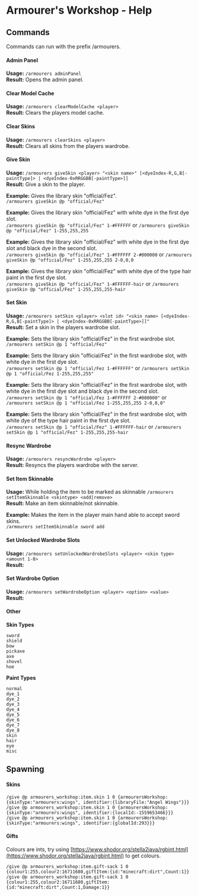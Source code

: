 # Armourer's Workshop - Help  
  
## Commands  
Commands can run with the prefix /armourers.
  
#### Admin Panel  
**Usage:** `/armourers adminPanel`  
**Result:** Opens the admin panel.  
  
#### Clear Model Cache  
**Usage:** `/armourers clearModelCache <player>`  
**Result:** Clears the players model cache.  
  
####  Clear Skins  
**Usage:** `/armourers clearSkins <player>`  
**Result:** Clears all skins from the players wardrobe.  
  
####  Give Skin  
**Usage:** `/armourers giveSkin <player> "<skin name>" [<dyeIndex-R,G,B[-paintType]> | <dyeIndex-0xRRGGBB[-paintType>]]`  
**Result:** Give a skin to the player.  
  
**Example:** Gives the library skin "official/Fez".  
`/armourers giveSkin @p "official/Fez"`  
  
**Example:** Gives the library skin "official/Fez" with white dye in the first dye slot.  
`/armourers giveSkin @p "official/Fez" 1-#FFFFFF` or `/armourers giveSkin @p "official/Fez" 1-255,255,255`  
  
**Example:** Gives the library skin "official/Fez" with white dye in the first dye slot and black dye in the second slot.  
`/armourers giveSkin @p "official/Fez" 1-#FFFFFF 2-#000000` or `/armourers giveSkin @p "official/Fez" 1-255,255,255 2-0,0,0`  
  
**Example:** Gives the library skin "official/Fez" with white dye of the type hair paint in the first dye slot.  
`/armourers giveSkin @p "official/Fez" 1-#FFFFFF-hair` or `/armourers giveSkin @p "official/Fez" 1-255,255,255-hair`  
  
####  Set Skin  
**Usage:** `/armourers setSkin <player> <slot id> "<skin name> [<dyeIndex-R,G,B[-paintType]> | <dyeIndex-0xRRGGBB[-paintType>]]"`  
**Result:** Set a skin in the players wardrobe slot.  
  
**Example:** Sets the library skin "official/Fez" in the first wardrobe slot.  
`/armourers setSkin @p 1 "official/Fez"`  
  
**Example:** Sets the library skin "official/Fez" in the first wardrobe slot, with white dye in the first dye slot.  
`/armourers setSkin @p 1 "official/Fez 1-#FFFFFF"` or `/armourers setSkin @p 1 "official/Fez 1-255,255,255"`  
  
**Example:** Sets the library skin "official/Fez" in the first wardrobe slot, with white dye in the first dye slot and black dye in the second slot.  
`/armourers setSkin @p 1 "official/Fez 1-#FFFFFF 2-#000000"` or `/armourers setSkin @p 1 "official/Fez 1-255,255,255 2-0,0,0"`  
  
**Example:** Sets the library skin "official/Fez" in the first wardrobe slot, with white dye of the type hair paint in the first dye slot.  
`/armourers setSkin @p 1 "official/Fez" 1-#FFFFFF-hair` or `/armourers setSkin @p 1 "official/Fez" 1-255,255,255-hair`  
  
####  Resync Wardrobe
**Usage:** `/armourers resyncWardrobe <player>`  
**Result:** Resyncs the players wardrobe with the server.  
  
####  Set Item Skinnable   
**Usage:** While holding the item to be marked as skinnable `/armourers setItemSkinnable <skintype> <add|remove>`  
**Result:** Make an item skinnable/not skinnable.  
  
**Example:** Makes the item in the player main hand able to accept sword skins.  
`/armourers setItemSkinnable sword add`  
  
#### Set Unlocked Wardrobe Slots  
**Usage:** `/armourers setUnlockedWardrobeSlots <player> <skin type> <amount 1-8>`  
**Result:**  
  
#### Set Wardrobe Option  
**Usage:** `/armourers setWardrobeOption <player> <option> <value>`  
**Result:**  
  
#### Other  
**Skin Types**  
```
sword
shield
bow
pickaxe
axe
shovel
hoe
```
**Paint Types**  
```
normal
dye_1
dye_2
dye_3
dye_4
dye_5
dye_6
dye_7
dye_8
skin
hair
eye
misc
```

## Spawning  
#### Skins  
```
/give @p armourers_workshop:item.skin 1 0 {armourersWorkshop:{skinType:"armourers:wings", identifier:{libraryFile:"Angel Wings"}}}
/give @p armourers_workshop:item.skin 1 0 {armourersWorkshop:{skinType:"armourers:wings", identifier:{localId:-1559653466}}}
/give @p armourers_workshop:item.skin 1 0 {armourersWorkshop:{skinType:"armourers:wings", identifier:{globalId:293}}}
```
#### Gifts  
Colours are ints, try using [https://www.shodor.org/stella2java/rgbint.html](https://www.shodor.org/stella2java/rgbint.html) to get colours.  
```
/give @p armourers_workshop:item.gift-sack 1 0 {colour1:255,colour2:16711680,giftItem:{id:"minecraft:dirt",Count:1}}
/give @p armourers_workshop:item.gift-sack 1 0 {colour1:255,colour2:16711680,giftItem:{id:"minecraft:dirt",Count:1,Damage:1}}
```